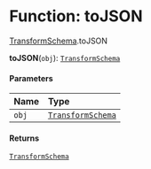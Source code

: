 # Function: toJSON

[TransformSchema](/auto-docs/utils/modules/TransformSchema.md).toJSON

**toJSON**(`obj`): [`TransformSchema`](/auto-docs/utils/interfaces/TransformSchema-1.md)

#### Parameters

| Name | Type |
| :------ | :------ |
| `obj` | [`TransformSchema`](/auto-docs/utils/interfaces/TransformSchema-1.md) |

#### Returns

[`TransformSchema`](/auto-docs/utils/interfaces/TransformSchema-1.md)
